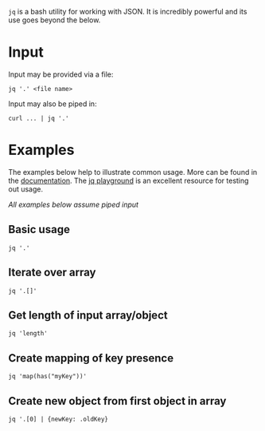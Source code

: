 `jq` is a bash utility for working with JSON. It is incredibly powerful and its use goes beyond the below.

# Input
Input may be provided via a file:
```
jq '.' <file name>
```

Input may also be piped in:
```
curl ... | jq '.'
```

# Examples
The examples below help to illustrate common usage. More can be found in the [documentation](https://stedolan.github.io/jq/manual/). The [jq playground](https://jqplay.org/) is an excellent resource for testing out usage.

*All examples below assume piped input*

## Basic usage
```
jq '.'
```

## Iterate over array
```
jq '.[]'
```

## Get length of input array/object
```
jq 'length'
```

## Create mapping of key presence
```
jq 'map(has("myKey"))'
```

## Create new object from first object in array
```
jq '.[0] | {newKey: .oldKey}
```